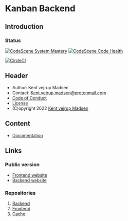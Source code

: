 # Kanban Backend
## Introduction

### Status
[![CodeScene System Mastery](https://codescene.io/projects/26526/status-badges/system-mastery)](https://codescene.io/projects/26526)
[![CodeScene Code Health](https://codescene.io/projects/26526/status-badges/code-health)](https://codescene.io/projects/26526)

[![CircleCI](https://circleci.com/gh/KentVejrupMadsen/Kanban-Project-Backend/tree/main.svg?style=svg)](https://circleci.com/gh/KentVejrupMadsen/Kanban-Project-Backend/tree/main)


## Header
* Author: Kent vejrup Madsen
* Contact: Kent.vejrup.madsen@protonmail.com
* [Code of Conduct](CODE_OF_CONDUCT.md)
* [License](license.md)
* (C)opyright 2022 [Kent vejrup Madsen](https://github.com/KentVejrupMadsen)

## Content
* [Documentation](docs/readme.md)

## Links
### Public version
* [Frontend website](https://kanban-project-frontend-6bk5n.ondigitalocean.app/)
* [Backend website](https://kanban-project-backend-xvkk6.ondigitalocean.app/)

### Repositories
1. [Backend](https://github.com/KentVejrupMadsen/Kanban-Project-Backend)
2. [Frontend](https://github.com/KentVejrupMadsen/Kanban-Project-Frontend)
3. [Cache](https://github.com/KentVejrupMadsen/Kanban-Project-Cache)
